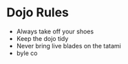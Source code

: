 Dojo Rules
==========
* Always take off your shoes
* Keep the dojo tidy
* Never bring live blades on the tatami
* byle co
